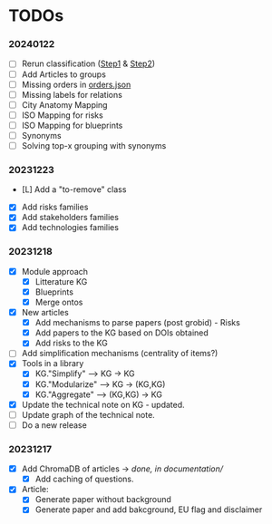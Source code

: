 # TODOs


### 20240122

* [ ] Rerun classification ([Step1](rdf/work/work_on_0.3/04.Add_Classification_Step1.ipynb) & [Step2](rdf/work/work_on_0.3/04.Add_Classification_Step2.ipynb))
* [ ] Add Articles to groups
* [ ] Missing orders in [orders.json](rdf/support/order.json)
* [ ] Missing labels for relations
* [ ] City Anatomy Mapping
* [ ] ISO Mapping for risks
* [ ] ISO Mapping for blueprints
* [ ] Synonyms
* [ ] Solving top-x grouping with synonyms

### 20231223

* [L] Add a "to-remove" class
* [x] Add risks families
* [x] Add stakeholders families
* [x] Add technologies families

### 20231218

* [x] Module approach
  * [x] Litterature KG
  * [x] Blueprints
  * [x] Merge ontos
* [x] New articles
  * [x] Add mechanisms to parse papers (post grobid) - Risks
  * [x] Add papers to the KG based on DOIs obtained
  * [x] Add risks to the KG
* [ ] Add simplification mechanisms (centrality of items?)
* [x] Tools in a library
  * [x] KG."Simplify" --> KG -> KG
  * [x] KG."Modularize" --> KG -> (KG,KG)
  * [x] KG."Aggregate"  --> (KG,KG) -> KG
* [x] Update the technical note on KG - updated.
* [ ] Update graph of the technical note.
* [ ] Do a new release

### 20231217

* [x] Add ChromaDB of articles -> _done, in documentation/_
  * [x] Add caching of questions.
* [x] Article: 
  * [x] Generate paper without background
  * [x] Generate paper and add bakcground, EU flag and disclaimer
